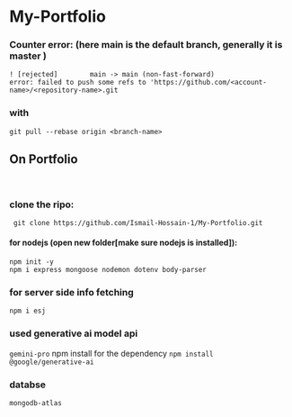 # My-Portfolio

### Counter error: (here main is the default branch, generally it is master )
```
! [rejected]        main -> main (non-fast-forward)
error: failed to push some refs to 'https://github.com/<account-name>/<repository-name>.git
```
### with
```
git pull --rebase origin <branch-name>
```


## On Portfolio
</br>

### clone the ripo:
` git clone https://github.com/Ismail-Hossain-1/My-Portfolio.git`

#### for nodejs (open new folder[make sure nodejs is installed]):
```
npm init -y
npm i express mongoose nodemon dotenv body-parser
```
### for server side info fetching
` npm i esj `
### used generative ai model api
`gemini-pro`
npm install for the dependency
`npm install @google/generative-ai`

### databse
`mongodb-atlas`

